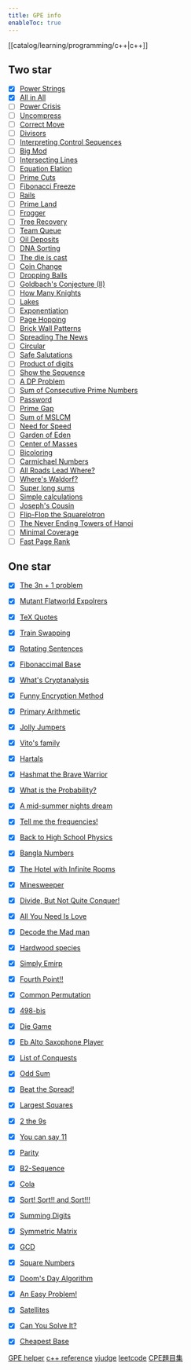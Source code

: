 ```yaml
---
title: GPE info
enableToc: true
---
```

[[catalog/learning/programming/c++|c++]]

## Two star
- [x] [Power Strings](https://zerojudge.tw/ShowProblem?problemid=a223)
- [x] [All in All](https://zerojudge.tw/ShowProblem?problemid=e624)
- [ ] [Power Crisis](https://vjudge.net/problem/UVA-151)
- [ ] [Uncompress](https://zerojudge.tw/ShowProblem?problemid=e569)
- [ ] [Correct Move](https://zerojudge.tw/ShowProblem?problemid=e601)
- [ ] [Divisors](https://zerojudge.tw/ShowProblem?problemid=d366 )
- [ ] [Interpreting Control Sequences](https://vjudge.net/problem/UVA-337)
- [ ] [Big Mod](https://zerojudge.tw/ShowProblem?problemid=d219)
- [ ] [Intersecting Lines](https://zerojudge.tw/ShowProblem?problemid=c113)
- [ ] [Equation Elation](https://vjudge.net/problem/UVA-397)
- [ ] [Prime Cuts](https://zerojudge.tw/ShowProblem?problemid=c033)
- [ ] [Fibonacci Freeze](https://zerojudge.tw/ShowProblem?problemid=c121)
- [ ] [Rails](https://zerojudge.tw/ShowProblem?problemid=c123)
- [ ] [Prime Land](https://zerojudge.tw/ShowProblem?problemid=c088)
- [ ] [Frogger](https://zerojudge.tw/ShowProblem?problemid=c125)
- [ ] [Tree Recovery](https://zerojudge.tw/ShowProblem?problemid=c126)
- [ ] [Team Queue](https://zerojudge.tw/ShowProblem?problemid=e564)
- [ ] [Oil Deposits](https://zerojudge.tw/ShowProblem?problemid=c129)
- [ ] [DNA Sorting](https://zerojudge.tw/ShowProblem?problemid=e544)
- [ ] [The die is cast](https://vjudge.net/problem/UVA-657)
- [ ] [Coin Change](https://zerojudge.tw/ShowProblem?problemid=d253)
- [ ] [Dropping Balls](https://zerojudge.tw/ShowProblem?problemid=a249)
- [ ] [Goldbach's Conjecture (II)](https://zerojudge.tw/ShowProblem?problemid=d307)
- [ ] [How Many Knights](https://zerojudge.tw/ShowProblem?problemid=e580)
- [ ] [Lakes](https://zerojudge.tw/ShowProblem?problemid=e550)
- [ ] [Exponentiation](https://zerojudge.tw/ShowProblem?problemid=d394)
- [ ] [Page Hopping](https://vjudge.net/problem/UVA-821)
- [ ] [Brick Wall Patterns](https://zerojudge.tw/ShowProblem?problemid=d038)
- [ ] [Spreading The News](https://vjudge.net/problem/UVA-924)
- [ ] [Circular](https://zerojudge.tw/ShowProblem?problemid=e539)
- [ ] [Safe Salutations](https://vjudge.net/problem/UVA-991)
- [ ] [Product of digits](https://zerojudge.tw/ShowProblem?problemid=d418)
- [ ] [Show the Sequence](https://vjudge.net/problem/UVA-997)
- [ ] [A DP Problem](https://zerojudge.tw/ShowProblem?problemid=e547)
- [ ] [Sum of Consecutive Prime Numbers](https://zerojudge.tw/ShowProblem?problemid=e552)
- [ ] [Password](https://vjudge.net/problem/UVA-1262)
- [ ] [Prime Gap](https://zerojudge.tw/ShowProblem?problemid=e530)
- [ ] [Sum of MSLCM](https://vjudge.net/problem/UVA-1730)
- [ ] [Need for Speed](https://vjudge.net/problem/UVA-1753)
- [ ] [Garden of Eden](https://vjudge.net/problem/UVA-10001)
- [ ] [Center of Masses](https://vjudge.net/problem/UVA-10002)
- [ ] [Bicoloring](https://zerojudge.tw/ShowProblem?problemid=d768)
- [ ] [Carmichael Numbers](https://vjudge.net/problem/UVA-10006)
- [ ] [All Roads Lead Where?](https://zerojudge.tw/ShowProblem?problemid=d335)
- [ ] [Where's Waldorf?](https://vjudge.net/problem/UVA-10010)
- [ ] [Super long sums](https://zerojudge.tw/ShowProblem?problemid=d056)
- [ ] [Simple calculations](https://vjudge.net/problem/UVA-10014)
- [ ] [Joseph's Cousin](https://vjudge.net/problem/UVA-10015)
- [ ] [Flip-Flop the Squarelotron](https://vjudge.net/problem/UVA-10016)
- [ ] [The Never Ending Towers of Hanoi](https://vjudge.net/problem/UVA-10017)
- [ ] [Minimal Coverage](https://zerojudge.tw/ShowProblem?problemid=e576)
- [ ] [Fast Page Rank](https://zerojudge.tw/ShowProblem?problemid=b775)

## One star
- [x] [The 3n + 1 problem](https://zerojudge.tw/ShowProblem?problemid=c039)
- [x] [Mutant Flatworld Expolrers](https://zerojudge.tw/ShowProblem?problemid=c082)
- [x] [TeX Quotes](https://zerojudge.tw/ShowProblem?problemid=c007)
- [x] [Train Swapping](https://zerojudge.tw/ShowProblem?problemid=e561)
- [x] [Rotating Sentences](https://zerojudge.tw/ShowProblem?problemid=c045)
- [x] [Fibonaccimal Base](https://zerojudge.tw/ShowProblem?problemid=a134)
- [x] [What's Cryptanalysis](https://zerojudge.tw/ShowProblem?problemid=c044)
- [x] [Funny Encryption Method](https://zerojudge.tw/ShowProblem?problemid=e545)
- [x] [Primary Arithmetic](https://zerojudge.tw/ShowProblem?problemid=c014)
- [x] [Jolly Jumpers](https://zerojudge.tw/ShowProblem?problemid=d097)
- [x] [Vito's family](https://zerojudge.tw/ShowProblem?problemid=a737)
- [x] [Hartals](https://zerojudge.tw/ShowProblem?problemid=e579)
- [x] [Hashmat the Brave Warrior](https://zerojudge.tw/ShowProblem?problemid=a012)
- [x] [What is the Probability?](https://zerojudge.tw/ShowProblem?problemid=e510)
- [x] [A mid-summer nights dream](https://zerojudge.tw/ShowProblem?problemid=e606)
- [x] [Tell me the frequencies!](https://zerojudge.tw/ShowProblem?problemid=c012)
- [x] [Back to High School Physics](https://zerojudge.tw/ShowProblem?problemid=d226)
- [x] [Bangla Numbers](https://zerojudge.tw/ShowProblem?problemid=a741)
- [x] [The Hotel with Infinite Rooms](https://zerojudge.tw/ShowProblem?problemid=e555)
- [x] [Minesweeper](https://zerojudge.tw/ShowProblem?problemid=e605)
- [x] [Divide, But Not Quite Conquer!](https://zerojudge.tw/ShowProblem?problemid=e566)
- [x] [All You Need Is Love](https://zerojudge.tw/ShowProblem?problemid=d306)
- [x] [Decode the Mad man](https://zerojudge.tw/ShowProblem?problemid=e578)
- [x] [Hardwood species](https://zerojudge.tw/ShowProblem?problemid=d492)
- [x] [Simply Emirp](https://zerojudge.tw/ShowProblem?problemid=d387)
- [x] [Fourth Point!!](https://zerojudge.tw/ShowProblem?problemid=e512)
- [x] [Common Permutation](https://zerojudge.tw/ShowProblem?problemid=e507)
- [x] [498-bis](https://zerojudge.tw/ShowProblem?problemid=f444)
- [x] [Die Game](https://zerojudge.tw/ShowProblem?problemid=e516)
- [x] [Eb Alto Saxophone Player](https://zerojudge.tw/ShowProblem?problemid=e531)
- [x] [List of Conquests](https://zerojudge.tw/ShowProblem?problemid=a743)
- [x] [Odd Sum](https://zerojudge.tw/ShowProblem?problemid=c022)
- [x] [Beat the Spread!](https://zerojudge.tw/ShowProblem?problemid=c004)
- [x] [Largest Squares](https://zerojudge.tw/ShowProblem?problemid=e575)
- [x] [2 the 9s](https://zerojudge.tw/ShowProblem?problemid=d672)
- [x] [You can say 11](https://zerojudge.tw/ShowProblem?problemid=d235)
- [x] [Parity](https://zerojudge.tw/ShowProblem?problemid=a132)
- [x] [B2-Sequence](https://zerojudge.tw/ShowProblem?problemid=d123)
- [x] [Cola](https://zerojudge.tw/ShowProblem?problemid=d189)
- [x] [Sort! Sort!! and Sort!!!](https://zerojudge.tw/ShowProblem?problemid=d750)
- [x] [Summing Digits](https://zerojudge.tw/ShowProblem?problemid=c813)
- [x] [Symmetric Matrix](https://zerojudge.tw/ShowProblem?problemid=e513)
- [x] [GCD](https://zerojudge.tw/ShowProblem?problemid=d255)
- [x] [Square Numbers](https://zerojudge.tw/ShowProblem?problemid=d186)
- [x] [Doom's Day Algorithm](https://zerojudge.tw/ShowProblem?problemid=f709)
- [x] [An Easy Problem!](https://onlinejudge.org/index.php?option=com_onlinejudge&Itemid=8&page=show_problem&problem=1034)
- [x] [Satellites](https://onlinejudge.org/index.php?option=com_onlinejudge&Itemid=8&page=show_problem&problem=1162)
- [x] [Can You Solve It?](https://onlinejudge.org/index.php?option=com_onlinejudge&Itemid=8&page=show_problem&problem=1583)
- [x] [Cheapest Base](https://onlinejudge.org/index.php?option=com_onlinejudge&Itemid=8&page=show_problem&problem=1946)



[GPE helper](https://gpe-helper.setsal.dev/problems)
[c++ reference](https://cplusplus.com/reference/)
[vjudge](https://vjudge.net/)
[leetcode](https://leetcode.com/)
[CPE題目集](https://yuihuang.com/cpe/)